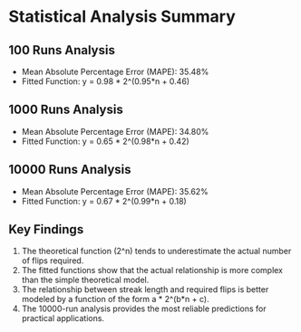 # Statistical Analysis Summary

## 100 Runs Analysis
- Mean Absolute Percentage Error (MAPE): 35.48%
- Fitted Function: y = 0.98 * 2^(0.95*n + 0.46)

## 1000 Runs Analysis
- Mean Absolute Percentage Error (MAPE): 34.80%
- Fitted Function: y = 0.65 * 2^(0.98*n + 0.42)

## 10000 Runs Analysis
- Mean Absolute Percentage Error (MAPE): 35.62%
- Fitted Function: y = 0.67 * 2^(0.99*n + 0.18)

## Key Findings
1. The theoretical function (2^n) tends to underestimate the actual number of flips required.
2. The fitted functions show that the actual relationship is more complex than the simple theoretical model.
3. The relationship between streak length and required flips is better modeled by a function of the form a * 2^(b*n + c).
4. The 10000-run analysis provides the most reliable predictions for practical applications.
